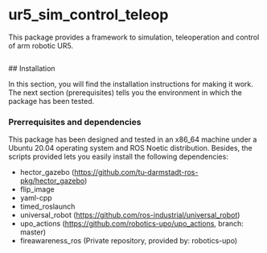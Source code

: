 # ur5_sim_control_teleop

This package provides a framework to simulation, teleoperation and control of arm robotic UR5.

<p align="center">
    <img "myur5_sim/myur5_description/worlds/ur5_sim" width="400">
</p>
## Installation

In this section, you will find the installation instructions for making it work. The next section (prerequisites) tells you the environment in which the package has been tested.

### Prerrequisites and dependencies

This package has been designed and tested in an x86_64 machine under a Ubuntu 20.04 operating system and ROS Noetic distribution. Besides, the scripts provided lets you easily install the following dependencies:

- hector_gazebo (https://github.com/tu-darmstadt-ros-pkg/hector_gazebo)
- flip_image
- yaml-cpp
- timed_roslaunch
- universal_robot (https://github.com/ros-industrial/universal_robot)
- upo_actions (https://github.com/robotics-upo/upo_actions, branch: master)
- fireawareness_ros (Private repository, provided by: robotics-upo)

